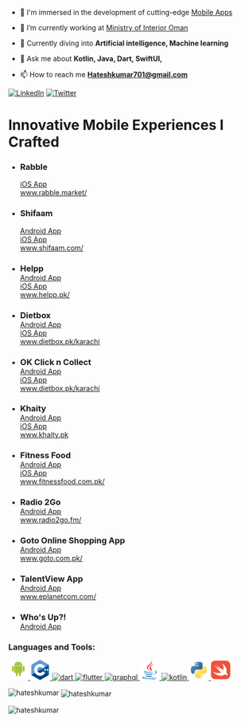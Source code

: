 
- 🔭 I'm immersed in the development of cutting-edge [Mobile Apps](https://hateshkumar.netlify.app/)

- 🔭 I’m currently working at [Ministry of Interior Oman](https://www.moi.gov.om/ar-om)

- 🤖 Currently diving into **Artificial intelligence, Machine learning**

- 💬 Ask me about **Kotlin, Java, Dart, SwiftUI,**

- 📫 How to reach me **Hateshkumar701@gmail.com**


<p dir="auto"><a href="https://www.linkedin.com/in/hatesh-kumar-479212113/" rel="nofollow"><img src="https://camo.githubusercontent.com/d94940866c98cb4fca5783c4e8ac95776d2f52df6bbf3d5ab9e30d76836f30ae/68747470733a2f2f696d672e736869656c64732e696f2f62616467652f4c696e6b6564496e2d2532333030373742352e7376673f6c6f676f3d6c696e6b6564696e266c6f676f436f6c6f723d7768697465" alt="LinkedIn" data-canonical-src="https://img.shields.io/badge/LinkedIn-%230077B5.svg?logo=linkedin&amp;logoColor=white" style="max-width: 100%;"></a> <a href="https://twitter.com/Hatesh_K" rel="nofollow"><img src="https://camo.githubusercontent.com/2fc85cf3646091660daac9224ef6fcc91f25fbbf6cc729740256a6063183f5b3/68747470733a2f2f696d672e736869656c64732e696f2f62616467652f547769747465722d2532333144413146322e7376673f6c6f676f3d54776974746572266c6f676f436f6c6f723d7768697465" alt="Twitter" data-canonical-src="https://img.shields.io/badge/Twitter-%231DA1F2.svg?logo=Twitter&amp;logoColor=white" style="max-width: 100%;"></a></p>


<h1 align="left">Innovative Mobile Experiences I Crafted</h1>


<ul class="project-list">
            <li class="project-item">
                <h3>Rabble</h3>
                <a href="https://apps.apple.com/gb/app/rabble/id6450045487" target="_blank">iOS App</a>
                <br>
                <a href="https://www.rabble.market/" target="_blank">www.rabble.market/</a>
            </li>


<li style="margin-bottom: 20px;">
                <h3>Shifaam</h3>
                <a href="https://play.google.com/store/apps/details?id=com.shifaam.patient&amp;hl=en" target="_blank">Android
                    App</a>
                <br>
                <a href="https://apps.apple.com/pk/app/shifaam-healthapp/id1500904139" target="_blank">iOS App</a>
                <br>
                <a href="https://www.shifaam.com/" target="_blank">www.shifaam.com/</a>
            </li>

<li style="margin-bottom: 20px;">
                <h3 style="margin-bottom: 0;">Helpp</h3>
                <a href="https://play.google.com/store/apps/details?id=com.helpp.customer" target="_blank">Android
                    App</a>
                <br>
                <a href="https://apps.apple.com/pk/app/helpp/id1532390562" target="_blank">iOS App</a>
                <br>
                <a href="https://www.helpp.pk/" target="_blank">www.helpp.pk/</a>
            </li>

 <li style="margin-bottom: 20px;">
                <h3 style="margin-bottom: 0;">Dietbox</h3>
                <a href="https://play.google.com/store/apps/details?id=com.dietbox" target="_blank">Android
                    App</a>
                <br>
                <a href="https://apps.apple.com/pk/app/dietbox-pakistan/id1563002915" target="_blank">iOS App</a>
                <br>
                <a href="https://www.dietbox.pk/karachi" target="_blank">www.dietbox.pk/karachi</a>
            </li>


            
 <li style="margin-bottom: 20px;">
                <h3 style="margin-bottom: 0;">OK Click n Collect</h3>
                <a href="https://play.google.com/store/apps/details?id=com.clickncollect&hl=en&gl=US" target="_blank">Android
                    App</a>
                <br>
                <a href="https://apps.apple.com/app/ok-click-n-collect/id1580028711" target="_blank">iOS App</a>
                <br>
                <a href="https://www.clickncollect.pk/" target="_blank">www.dietbox.pk/karachi</a>
            </li>


 <li style="margin-bottom: 20px;">
                <h3 style="margin-bottom: 0;">Khaity</h3>
                <a href="https://play.google.com/store/apps/details?id=com.khaity.khaity&hl=en&gl=US" target="_blank">Android
                    App</a>
                <br>
                <a href="https://apps.apple.com/pk/app/khaity/id1658773936" target="_blank">iOS App</a>
                <br>
                <a href="https://www.khaity.pk/" target="_blank">www.khaity.pk</a>
            </li>

<li style="margin-bottom: 20px;">
                <h3 style="margin-bottom: 0;">Fitness Food</h3>
                <a href="https://play.google.com/store/apps/details?id=com.fitness.food" target="_blank">Android
                    App</a>
                <br>
                <a href="https://apps.apple.com/pk/app/fitness-food-app/id1542449026" target="_blank">iOS App</a>
                <br>
                <a href="http://www.fitnessfood.com.pk/" target="_blank">www.fitnessfood.com.pk/</a>
            </li>

 <li style="margin-bottom: 20px;">
                <h3 style="margin-bottom: 0;">Radio 2Go</h3>
                <a href="https://play.google.com/store/apps/details?id=com.app.radio2go" target="_blank">Android
                    App</a>
                <br>
                <a href="https://radio2go.fm/" target="_blank">www.radio2go.fm/</a>
            </li>

 <li style="margin-bottom: 20px;">
                <h3 style="margin-bottom: 0;">Goto Online Shopping App</h3>
                <a href="https://play.google.com/store/apps/details?id=com.goto_pk_com&amp;hl=en_US" target="_blank">Android
                    App</a>
                <br>
                <a href="https://www.goto.com.pk/" target="_blank">www.goto.com.pk/</a>
            </li>

<li style="margin-bottom: 20px;">
                <h3 style="margin-bottom: 0;">TalentView App</h3>
                <a href="https://play.google.com/store/apps/details?id=com.talentview" target="_blank">Android
                    App</a>
                <br>
                <a href="https://www.eplanetcom.com/" target="_blank">www.eplanetcom.com/</a>
            </li>

   <li style="margin-bottom: 20px;">
                <h3 style="margin-bottom: 0;">Who's Up?!</h3>
                <a href="https://play.google.com/store/apps/details?id=com.whoisup" target="_blank">Android
                    App</a>
            </li>

  
</ul>


<h3 align="left">Languages and Tools:</h3>
<p align="left"> <a href="https://developer.android.com" target="_blank" rel="noreferrer"> <img src="https://raw.githubusercontent.com/devicons/devicon/master/icons/android/android-original-wordmark.svg" alt="android" width="40" height="40"/> </a> <a href="https://www.w3schools.com/cpp/" target="_blank" rel="noreferrer"> <img src="https://raw.githubusercontent.com/devicons/devicon/master/icons/cplusplus/cplusplus-original.svg" alt="cplusplus" width="40" height="40"/> </a> <a href="https://dart.dev" target="_blank" rel="noreferrer"> <img src="https://www.vectorlogo.zone/logos/dartlang/dartlang-icon.svg" alt="dart" width="40" height="40"/> </a> <a href="https://flutter.dev" target="_blank" rel="noreferrer"> <img src="https://www.vectorlogo.zone/logos/flutterio/flutterio-icon.svg" alt="flutter" width="40" height="40"/> </a> <a href="https://graphql.org" target="_blank" rel="noreferrer"> <img src="https://www.vectorlogo.zone/logos/graphql/graphql-icon.svg" alt="graphql" width="40" height="40"/> </a> <a href="https://www.java.com" target="_blank" rel="noreferrer"> <img src="https://raw.githubusercontent.com/devicons/devicon/master/icons/java/java-original.svg" alt="java" width="40" height="40"/> </a> <a href="https://kotlinlang.org" target="_blank" rel="noreferrer"> <img src="https://www.vectorlogo.zone/logos/kotlinlang/kotlinlang-icon.svg" alt="kotlin" width="40" height="40"/> </a> <a href="https://www.python.org" target="_blank" rel="noreferrer"> <img src="https://raw.githubusercontent.com/devicons/devicon/master/icons/python/python-original.svg" alt="python" width="40" height="40"/> </a> <a href="https://developer.apple.com/swift/" target="_blank" rel="noreferrer"> <img src="https://raw.githubusercontent.com/devicons/devicon/master/icons/swift/swift-original.svg" alt="swift" width="40" height="40"/> </a> </p>

<p><img align="left" src="https://github-readme-stats.vercel.app/api/top-langs?username=hateshkumar&show_icons=true&locale=en&layout=compact" alt="hateshkumar" /></p>

<p>&nbsp;<img align="center" src="https://github-readme-stats.vercel.app/api?username=hateshkumar&show_icons=true&locale=en" alt="hateshkumar" /></p>

<p><img align="center" src="https://github-readme-streak-stats.herokuapp.com/?user=hateshkumar&" alt="hateshkumar" /></p>
